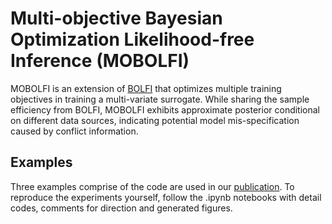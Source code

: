 # Multi-objective Bayesian Optimization Likelihood-free Inference (MOBOLFI)

MOBOLFI is an extension of [BOLFI](https://github.com/elfi-dev/notebooks/blob/master/BOLFI.ipynb) that optimizes multiple training objectives in training a multi-variate surrogate. While sharing the sample efficiency from BOLFI, MOBOLFI exhibits approximate posterior conditional on different data sources, indicating potential model mis-specification caused by conflict information.

## Examples
Three examples comprise of the code are used in our [publication](https://arxiv.org/abs/2409.01735). To reproduce the experiments yourself, follow the .ipynb notebooks with detail codes, comments for direction and generated figures. 






